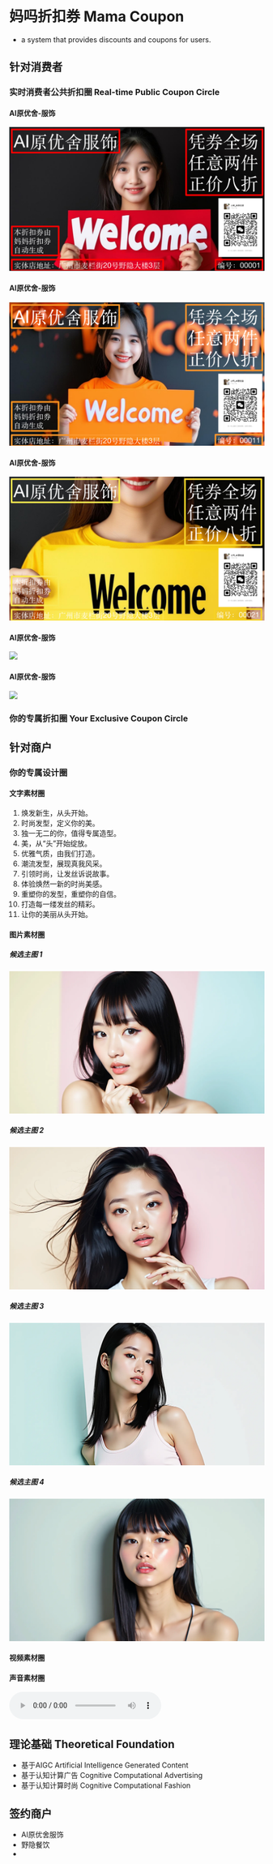 # 妈吗折扣券 Mama Coupon
- a system that provides discounts and coupons for users.

## 针对消费者
### 实时消费者公共折扣圈 Real-time Public Coupon Circle
#### AI原优舍-服饰
![](./coupons/AI原优舍.coupon.00001.png)
#### AI原优舍-服饰
![](./coupons/AI原优舍.coupon.00011.png)
#### AI原优舍-服饰
![](./coupons/AI原优舍.coupon.00021.png)
#### AI原优舍-服饰
![](./coupons/AI原优舍.coupon.00031.png)
#### AI原优舍-服饰
![](./coupons/AI原优舍.coupon.00041.png)

### 你的专属折扣圈 Your Exclusive Coupon Circle

## 针对商户
### 你的专属设计圈
#### 文字素材圈
1. 焕发新生，从头开始。
2. 时尚发型，定义你的美。
3. 独一无二的你，值得专属造型。
4. 美，从“头”开始绽放。
5. 优雅气质，由我们打造。
6. 潮流发型，展现真我风采。
7. 引领时尚，让发丝诉说故事。
8. 体验焕然一新的时尚美感。
9. 重塑你的发型，重塑你的自信。
10. 打造每一缕发丝的精彩。
11. 让你的美丽从头开始。
#### 图片素材圈
##### 候选主图 1
![](./design.materials/image.1.png)
##### 候选主图 2
![](./design.materials/image.2.png)
##### 候选主图 3
![](./design.materials/image.3.png)
##### 候选主图 4
![](./design.materials/image.4.png)
#### 视频素材圈

#### 声音素材圈
<audio controls>
  <source src="./design.materials/music.1.mp3" type="audio/mpeg">
  Your browser does not support the audio element.
</audio>

## 理论基础 Theoretical Foundation
* 基于AIGC Artificial Intelligence Generated Content
* 基于认知计算广告 Cognitive Computational Advertising
* 基于认知计算时尚 Cognitive Computational Fashion

## 签约商户
* AI原优舍服饰
* 野隐餐饮
* 